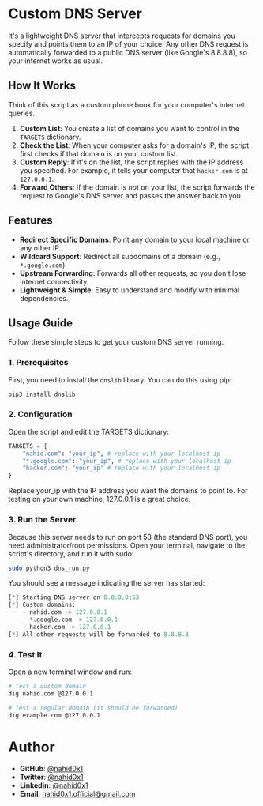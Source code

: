 # Custom DNS Server

It's a lightweight DNS server that intercepts requests for domains you specify and points them to an IP of your choice. Any other DNS request is automatically forwarded to a public DNS server (like Google's 8.8.8.8), so your internet works as usual.

## How It Works

Think of this script as a custom phone book for your computer's internet queries.

1.  **Custom List**: You create a list of domains you want to control in the `TARGETS` dictionary.
2.  **Check the List**: When your computer asks for a domain's IP, the script first checks if that domain is on your custom list.
3.  **Custom Reply**: If it's on the list, the script replies with the IP address you specified. For example, it tells your computer that `hacker.com` is at `127.0.0.1`.
4.  **Forward Others**: If the domain is *not* on your list, the script forwards the request to Google's DNS server and passes the answer back to you.

## Features

*   **Redirect Specific Domains**: Point any domain to your local machine or any other IP.
*   **Wildcard Support**: Redirect all subdomains of a domain (e.g., `*.google.com`).
*   **Upstream Forwarding**: Forwards all other requests, so you don't lose internet connectivity.
*   **Lightweight & Simple**: Easy to understand and modify with minimal dependencies.

## Usage Guide

Follow these simple steps to get your custom DNS server running.

### 1. Prerequisites

First, you need to install the `dnslib` library. You can do this using pip:

```bash
pip3 install dnslib
```

### 2. Configuration

Open the script and edit the TARGETS dictionary:

```python
TARGETS = {
    "nahid.com": "your_ip", # replace with your localhost ip
    "*.google.com": "your_ip", # replace with your localhost ip
    "hacker.com": "your_ip" # replace with your localhost ip
}
```
Replace your_ip with the IP address you want the domains to point to. For testing on your own machine, 127.0.0.1 is a great choice.

### 3. Run the Server

Because this server needs to run on port 53 (the standard DNS port), you need administrator/root permissions.
Open your terminal, navigate to the script's directory, and run it with sudo:

```bash
sudo python3 dns_run.py
```
You should see a message indicating the server has started:

```python
[*] Starting DNS server on 0.0.0.0:53
[*] Custom domains:
    - nahid.com -> 127.0.0.1
    - *.google.com -> 127.0.0.1
    - hacker.com -> 127.0.0.1
[*] All other requests will be forwarded to 8.8.8.8
```

### 4. Test It

Open a new terminal window and run:

```bash
# Test a custom domain
dig nahid.com @127.0.0.1

# Test a regular domain (it should be forwarded)
dig example.com @127.0.0.1
```

# Author
- **GitHub**: [@nahid0x1](https://github.com/nahid0x1)
- **Twitter**: [@nahid0x1](https://x.com/nahid0x1)
- **Linkedin**: [@nahid0x1](https://www.linkedin.com/in/nahid0x1)
- **Email**: [nahid0x1.official@gmail.com](mailto:nahid0x1.official@gmail.com)
